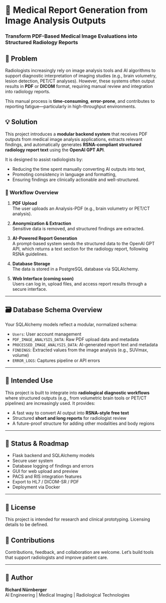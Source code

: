 # 🧠 Medical Report Generation from Image Analysis Outputs  
### Transform PDF-Based Medical Image Evaluations into Structured Radiology Reports


## 📌 Problem

Radiologists increasingly rely on image analysis tools and AI algorithms to support diagnostic interpretation of imaging studies (e.g., brain volumetry, lesion detection, PET/CT analyses). However, these systems often output results in **PDF** or **DICOM** format, requiring manual review and integration into radiology reports.

This manual process is **time-consuming**, **error-prone**, and contributes to reporting fatigue—particularly in high-throughput environments.


## 💡 Solution

This project introduces a **modular backend system** that receives PDF outputs from medical image analysis applications, extracts relevant findings, and automatically generates **RSNA-compliant structured radiology report text** using the **OpenAI GPT API**.

It is designed to assist radiologists by:
- Reducing the time spent manually converting AI outputs into text,
- Promoting consistency in language and formatting,
- Ensuring findings are clinically actionable and well-structured.

### 🔄 Workflow Overview

1. **PDF Upload**  
   The user uploads an Analysis-PDF (e.g., brain volumetry or PET/CT analysis).

2. **Anonymization & Extraction**  
   Sensitive data is removed, and structured findings are extracted.

3. **AI-Powered Report Generation**  
   A prompt-based system sends the structured data to the OpenAI GPT API, which returns a text section for the radiology report, following RSNA guidelines.

4. **Database Storage**  
   The data is stored in a PostgreSQL database via SQLAlchemy.

5. **Web Interface (coming soon)**  
   Users can log in, upload files, and access report results through a secure interface.

---

## 🗃️ Database Schema Overview

Your SQLAlchemy models reflect a modular, normalized schema:

- `Users`: User account management  
- `PDF_IMAGE_ANALYSIS_DATA`: Raw PDF upload data and metadata  
- `PROCESSED_IMAGE_ANALYSIS_DATA`: AI-generated report text and metadata  
- `FINDINGS`: Extracted values from the image analysis (e.g., SUVmax, volume)  
- `ERROR_LOGS`: Captures pipeline or API errors  

---

## 🔐 Intended Use

This project is built to integrate into **radiological diagnostic workflows** where structured outputs (e.g., from volumetric brain tools or PET/CT pipelines) are increasingly used. It provides:
- A fast way to convert AI output into **RSNA-style free text**
- Structured **short and long reports** for radiologist review
- A future-proof structure for adding other modalities and body regions

---

## 🧪 Status & Roadmap

- Flask backend and SQLAlchemy models  
- Secure user system
- Database logging of findings and errors
- GUI for web upload and preview  
- PACS and RIS integration features  
- Export to HL7 / DICOM-SR / PDF  
- Deployment via Docker  

---

## 📄 License

This project is intended for research and clinical prototyping. Licensing details to be defined.

## 🤝 Contributions

Contributions, feedback, and collaboration are welcome. Let’s build tools that support radiologists and improve patient care.

---

## 👤 Author

**Richard Nürnberger**  
AI Engineering | Medical Imaging | Radiological Technologies
